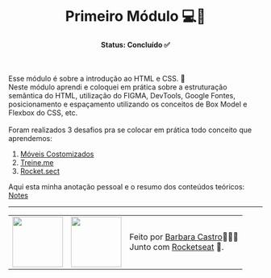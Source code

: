 <h1 align="center"> Primeiro Módulo 💻🚀</h1>
<h4 align="center">Status: Concluído ✅</h4>
</br>
<p>
   Esse módulo é sobre a introdução ao HTML e CSS. 📝
   </br>
   Neste módulo aprendi e coloquei em prática sobre a estruturação semântica do HTML, utilização do FIGMA, DevTools,
   Google Fontes, posicionamento e espaçamento utilizando os conceitos de Box Model e Flexbox do CSS, etc.
   </br>
   </br>
   Foram realizados 3 desafios pra se colocar em prática todo conceito que aprendemos:
 
<ol>
  <li>
    <a href="https://github.com/barbcastro/Explorer-Rocketseat/tree/main/modulo-01/Stage01/Projeto%2001" target="_blank">Móveis Costomizados</a>
  </li>
  <li>
    <a href="https://github.com/barbcastro/Explorer-Rocketseat/tree/main/modulo-01/Stage02" target="_blank">Treine.me</a>
  </li>
  <li>
    <a href="https://github.com/barbcastro/Explorer-Rocketseat/tree/main/modulo-01/Stage03" target="_blank">Rocket.sect</a>
  </li>
</ol>

  Aqui esta minha anotação pessoal e o resumo dos conteúdos teóricos: 
  <a href="https://github.com/barbcastro/Explorer-Rocketseat/tree/main/modulo-01/Stage01/Notes">
     Notes 
  </a>
</p>  
<hr/>
<table align="center">
  <tr>
    <td>
      <img src="https://github.com/barbcastro.png" width="100px" />
    </td>
    <td>
      <img src="https://github.com/rocketseat-education.png" width="100px" />
    </td>
    <td>
      Feito por <a href="https://github.com/barbcastro">Barbara Castro</a>🙋🏽‍♀️
      <br> Junto com <a href="https://rocketseat.com.br">Rocketseat</a> 🚀.
    </td>
  </tr>
</table>
